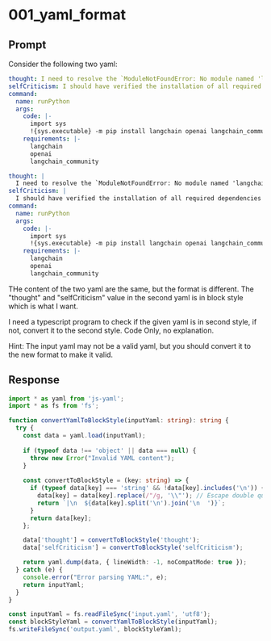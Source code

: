 # 001_yaml_format

## Prompt

Consider the following two yaml:

```yaml
thought: I need to resolve the `ModuleNotFoundError: No module named 'langchain_community'` error by ensuring that all necessary dependencies are correctly installed.
selfCriticism: I should have verified the installation of all required dependencies before running the code.
command:
  name: runPython
  args:
    code: |-
      import sys
      !{sys.executable} -m pip install langchain openai langchain_community
    requirements: |-
      langchain
      openai
      langchain_community
```

```yaml
thought: |
  I need to resolve the `ModuleNotFoundError: No module named 'langchain_community'` error by ensuring that all necessary dependencies are correctly installed.
selfCriticism: |
  I should have verified the installation of all required dependencies before running the code.
command:
  name: runPython
  args:
    code: |-
      import sys
      !{sys.executable} -m pip install langchain openai langchain_community
    requirements: |-
      langchain
      openai
      langchain_community
```

THe content of the two yaml are the same, but the format is different. The "thought" and "selfCriticism" value in the second yaml is in block style which is what I want. 

I need a typescript program to check if the given yaml is in second style, if not, convert it to the second style. Code Only, no explanation.

Hint: The input yaml may not be a valid yaml, but you should convert it to the new format to make it valid.

## Response

```typescript
import * as yaml from 'js-yaml';
import * as fs from 'fs';

function convertYamlToBlockStyle(inputYaml: string): string {
  try {
    const data = yaml.load(inputYaml);
    
    if (typeof data !== 'object' || data === null) {
      throw new Error("Invalid YAML content");
    }
    
    const convertToBlockStyle = (key: string) => {
      if (typeof data[key] === 'string' && !data[key].includes('\n')) {
        data[key] = data[key].replace(/"/g, '\\"'); // Escape double quotes in strings
        return `|\n  ${data[key].split('\n').join('\n  ')}`;
      }
      return data[key];
    };

    data['thought'] = convertToBlockStyle('thought');
    data['selfCriticism'] = convertToBlockStyle('selfCriticism');

    return yaml.dump(data, { lineWidth: -1, noCompatMode: true });
  } catch (e) {
    console.error("Error parsing YAML:", e);
    return inputYaml;
  }
}

const inputYaml = fs.readFileSync('input.yaml', 'utf8');
const blockStyleYaml = convertYamlToBlockStyle(inputYaml);
fs.writeFileSync('output.yaml', blockStyleYaml);
```

